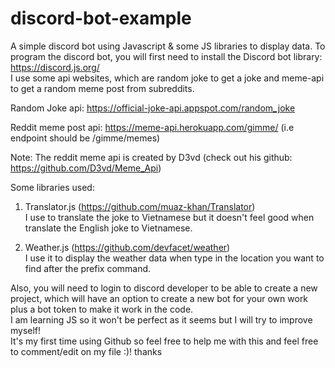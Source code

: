# discord-bot-example
A simple discord bot using Javascript &amp; some JS libraries to display data.
To program the discord bot, you will first need to install the Discord bot library: https://discord.js.org/ <br/>
I use some api websites, which are random joke to get a joke and meme-api to get a random meme post from subreddits.

Random Joke api: https://official-joke-api.appspot.com/random_joke

Reddit meme post api: https://meme-api.herokuapp.com/gimme/<!---[put_your_subreddit_name_here_to_get_a_post]---> (i.e endpoint should be /gimme/memes)

Note: The reddit meme api is created by D3vd (check out his github: https://github.com/D3vd/Meme_Api)

Some libraries used: 
1. Translator.js (https://github.com/muaz-khan/Translator)<br/>
I use to translate the joke to Vietnamese but it doesn't feel good when translate the English joke to Vietnamese.

2. Weather.js (https://github.com/devfacet/weather)<br/>
I use it to display the weather data when type in the location you want to find after the prefix command.

Also, you will need to login to discord developer to be able to create a new project, which will have an option to create a new bot for your own work plus a bot token
to make it work in the code.<br/>
I am learning JS so it won't be perfect as it seems but I will try to improve myself!<br/>
It's my first time using Github so feel free to help me with this and feel free to comment/edit on my file :)! thanks

